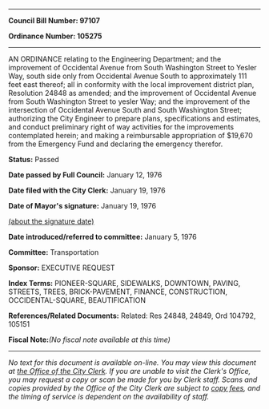 

********

**Council Bill Number: 97107**
   
**Ordinance Number: 105275**
********

 AN ORDINANCE relating to the Engineering Department; and the improvement of Occidental Avenue from South Washington Street to Yesler Way, south side only from Occidental Avenue South to approximately 111 feet east thereof; all in conformity with the local improvement district plan, Resolution 24848 as amended; and the improvement of Occidental Avenue from South Washington Street to yesler Way; and the improvement of the intersection of Occidental Avenue South and South Washington Street; authorizing the City Engineer to prepare plans, specifications and estimates, and conduct preliminary right of way activities for the improvements contemplated herein; and making a reimbursable appropriation of $19,670 from the Emergency Fund and declaring the emergency therefor.

**Status:** Passed
   
**Date passed by Full Council:** January 12, 1976
   
**Date filed with the City Clerk:** January 19, 1976
   
**Date of Mayor's signature:** January 19, 1976
   
[(about the signature date)](/~public/approvaldate.htm)
   
   
   
**Date introduced/referred to committee:** January 5, 1976
   
**Committee:** Transportation
   
**Sponsor:** EXECUTIVE REQUEST
   
   
**Index Terms:** PIONEER-SQUARE, SIDEWALKS, DOWNTOWN, PAVING, STREETS, TREES, BRICK-PAVEMENT, FINANCE, CONSTRUCTION, OCCIDENTAL-SQUARE, BEAUTIFICATION

**References/Related Documents:** Related: Res 24848, 24849, Ord 104792, 105151

**Fiscal Note:**_(No fiscal note available at this time)_
********

_No text for this document is available on-line. You may view this document at [the Office of the City Clerk](http://www.seattle.gov/leg/clerk/contactUs.htm). If you are unable to visit the Clerk's Office, you may request a copy or scan be made for you by Clerk staff. Scans and copies provided by the Office of the City Clerk are subject to [copy fees](http://clerk.seattle.gov/~public/clerkfees.htm), and the timing of service is dependent on the availability of staff._

